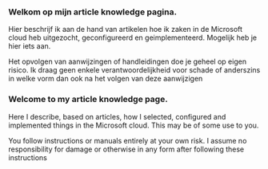 ### Welkom op mijn article knowledge pagina.
Hier beschrijf ik aan de hand van artikelen hoe ik zaken in de Microsoft cloud heb uitgezocht, geconfigureerd en geimplementeerd. 
Mogelijk heb je hier iets aan.

Het opvolgen van aanwijzingen of handleidingen doe je geheel op eigen risico. Ik draag geen enkele verantwoordelijkheid voor schade of anderszins in welke vorm dan ook na het volgen van deze aanwijzigen

### Welcome to my article knowledge page.
Here I describe, based on articles, how I selected, configured and implemented things in the Microsoft cloud.
This may be of some use to you.

You follow instructions or manuals entirely at your own risk. I assume no responsibility for damage or otherwise in any form after following these instructions
